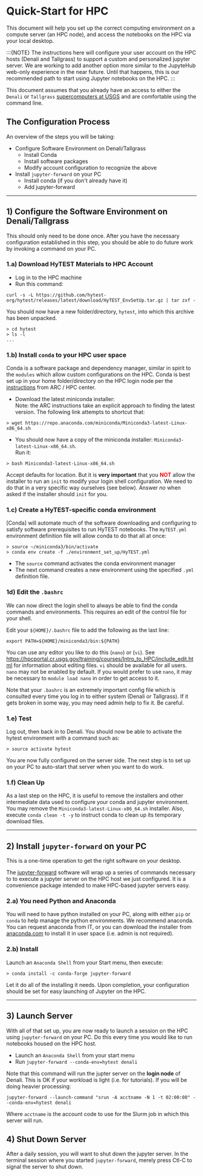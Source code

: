 # Quick-Start for HPC

This document will help you set up the correct computing environment on a compute
server (an HPC node), and access the notebooks on the HPC via your local desktop.

:::{NOTE}
The instructions here will configure your user account on the HPC hosts (Denali and Tallgrass)
to support a custom and personalized jupyter server. We are working to add another option more
similar to the JupyteHub web-only experience in the near future.  Until that happens, this is
our recommended path to start using Jupyter notebooks on the HPC.
:::

This document assumes that you already have an access to either the `Denali` or `Tallgrass`
[supercomputers at USGS](https://hpcportal.cr.usgs.gov/hpc-user-docs/index.html) and are
comfortable using the command line.

## The Configuration Process

An overview of the steps you will be taking:

* Configure Software Environment on Denali/Tallgrass
  * Install Conda
  * Install software packages
  * Modify account configuration to recognize the above
* Install `jupyter-forward` on your PC
  * Install conda (if you don't already have it)
  * Add jupyter-forward

-----

## 1) Configure the Software Environment on Denali/Tallgrass

This should only need to be done once. After you have the necessary
configuration established in this step, you should be able to do
future work by invoking a command on your PC.

### 1.a) Download HyTEST Materials to HPC Account

* Log in to the HPC machine
* Run this command:

```text
curl -s -L https://github.com/hytest-org/hytest/releases/latest/download/HyTEST_EnvSetUp.tar.gz | tar zxf -
```

You should now have a new folder/directory, `hytest`, into which this archive has
been unpacked.

```text
> cd hytest
> ls -l
...
```

### 1.b) Install `conda` to your HPC user space

Conda is a software package and dependency manager, similar in spirit to the
`modules` which allow custom configurations on the HPC.  Conda is best set
up in your home folder/directory on the HPC login node per the
[instructions](https://hpcportal.cr.usgs.gov/training/courses/Parallel_Python/Installing_parallel_packages.html#miniconda)
from ARC / HPC center.

* Download the latest miniconda installer:<br>
  Note: the ARC instructions take an explicit approach to finding the latest
    version.  The following link attempts to shortcut that:

```text
> wget https://repo.anaconda.com/miniconda/Miniconda3-latest-Linux-x86_64.sh
```

* You should now have a copy of the miniconda installer: `Miniconda3-latest-Linux-x86_64.sh`.<br>Run it:

```text
> bash Miniconda3-latest-Linux-x86_64.sh

```

Accept defaults for location.  But it is **very important** that you
<font style="color: red">**NOT**</font> allow
the installer to run an `init` to modify  your  login shell configuration.
We need to do that in a very specific way ourselves (see below). Answer _no_ when asked
if the installer should `init` for you.

### 1.c) Create a HyTEST-specific conda environment

[Conda] will automate much of the software downloading
and configuring to satisfy software prerequisites to run HyTEST notebooks.
The `HyTEST.yml` environment definition file will allow conda to do that all
at once:


```text
> source ~/miniconda3/bin/activate
> conda env create -f ./environment_set_up/HyTEST.yml
```


* The `source` command activates the conda environment manager
* The next command creates a new environment using the specified `.yml` definition file.

### 1d) Edit the `.bashrc`

We can now direct the login shell to always be able to find the conda
commands and environments. This requires an edit of the control file for
your shell.

Edit your `${HOME}/.bashrc` file to add the following as the last line:

```text
export PATH=${HOME}/miniconda3/bin:${PATH}
```

You can use any editor you like to do this (`nano`) or (`vi`). See
<https://hpcportal.cr.usgs.gov/training/courses/Intro_to_HPC/include_edit.html>
for information about editing files.  `vi` should be available for all users.
`nano` may not be enabled by default.  If you would prefer to use `nano`, it
may be necessary to `module load nano` in order to get access to it.

Note that your `.bashrc` is an extremely important config file which is consulted
every time you log in to either system (Denali or Tallgrass).  If it gets broken
in some way, you may need admin help to fix it.  Be careful.

### 1.e) Test

Log out, then back in to Denali.  You should now be able to activate the
hytest environment with a command such as:

```text
> source activate hytest
```

You are now fully configured on the server side. The next step is to set up on
your PC to auto-start that server when you want to do work.

### 1.f) Clean Up

As a last step on the HPC, it is useful to remove the installers and other intermediate
data used to configure your conda and jupyter environment.  You may remove the
`Miniconda3-latest-Linux-x86_64.sh` installer.  Also, execute `conda clean -t -y`
to instruct conda to clean up its temporary download files.

-----

## 2) Install `jupyter-forward` on your PC

This is a one-time operation to get the right software on your desktop.

The [jupyter-forward](https://pypi.org/project/jupyter-forward/) software will
wrap up a series of commands necessary to to execute a jupyter server on the
HPC host we just configured. It is a convenience package intended to make
HPC-based jupyter servers easy.

### 2.a) You need Python and Anaconda

You will need to have python installed on your PC, along with either `pip` or
`conda` to help manage the python environments. We recommend anaconda.
You can request anaconda from IT,
or you can download the installer from [anaconda.com](https://www.anaconda.com/)
to install it in user space (i.e. admin is not required).

### 2.b) Install

Launch an `Anaconda Shell` from your Start menu, then execute:

```text
> conda install -c conda-forge jupyter-forward
```

Let it do all of the installing it needs. Upon completion, your configuration should
be set for easy launching of Jupyter on the HPC.

-----

## 3) Launch Server

With all of that set up, you are now ready to launch a session on the HPC using
`jupyter-forward` on your PC. Do this every time you would like to run notebooks
housed on the HPC host.

* Launch an `Anaconda Shell` from your start menu
* Run `jupyter-forward --conda-env=hytest denali`

Note that this command will run the jupter server on the **login node** of Denali.
This is OK if your workload is light (i.e. for tutorials).  If you will be doing
heavier processing:

```text
jupyter-forward --launch-command "srun -A acctname -N 1 -t 02:00:00" --conda-env=hytest denali

```

Where `acctname` is the account code to use for the Slurm
job in which this server will run.

## 4) Shut Down Server

After a daily session, you will want to shut down the jupyter server.
In the terminal session where you started `jupyter-forward`, merely press Ctl-C
to signal the server to shut down.
